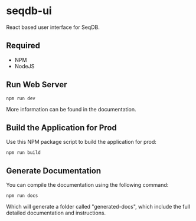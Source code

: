 # seqdb-ui

React based user interface for SeqDB.

## Required
* NPM
* NodeJS

## Run Web Server

`npm run dev`

More information can be found in the documentation.

## Build the Application for Prod

Use this NPM package script to build the application for prod:

`npm run build`

## Generate Documentation

You can compile the documentation using the following command:

`npm run docs`

Which will generate a folder called "generated-docs", which include the full detailed documentation and instructions.
